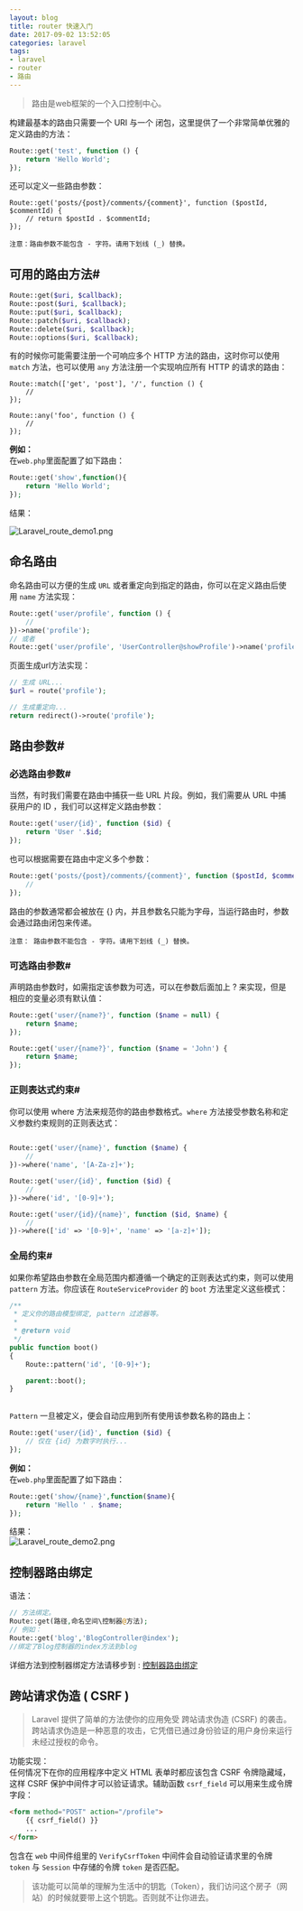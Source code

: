```yaml
---
layout: blog
title: router 快速入门
date: 2017-09-02 13:52:05
categories: laravel
tags: 
- laravel
- router
- 路由
---
```


> 路由是web框架的一个入口控制中心。

<!-- more -->

构建最基本的路由只需要一个 URI 与一个 闭包，这里提供了一个非常简单优雅的定义路由的方法：
```php
Route::get('test', function () {
    return 'Hello World';
});
```
还可以定义一些路由参数：
```
Route::get('posts/{post}/comments/{comment}', function ($postId, $commentId) {
    // return $postId . $commentId;
});
```
`注意：路由参数不能包含 - 字符。请用下划线 (_) 替换。`   


## 可用的路由方法#
```PHP
Route::get($uri, $callback);
Route::post($uri, $callback);
Route::put($uri, $callback);
Route::patch($uri, $callback);
Route::delete($uri, $callback);
Route::options($uri, $callback);
```

有的时候你可能需要注册一个可响应多个 HTTP 方法的路由，这时你可以使用 `match` 方法，也可以使用 `any` 方法注册一个实现响应所有 HTTP 的请求的路由：

```
Route::match(['get', 'post'], '/', function () {
    //
});

Route::any('foo', function () {
    //
});
```

**例如：**   
在`web.php`里面配置了如下路由：
```php
Route::get('show',function(){
	return 'Hello World';
});
```
结果：

![Laravel_route_demo1.png](Laravel_route_demo1.png)

## 命名路由
命名路由可以方便的生成 `URL` 或者重定向到指定的路由，你可以在定义路由后使用 `name` 方法实现：
```php
Route::get('user/profile', function () {
    //
})->name('profile');
// 或者
Route::get('user/profile', 'UserController@showProfile')->name('profile');
```
页面生成url方法实现：
```php
// 生成 URL...
$url = route('profile');

// 生成重定向...
return redirect()->route('profile');
```


## 路由参数#

### 必选路由参数#
当然，有时我们需要在路由中捕获一些 URL 片段。例如，我们需要从 URL 中捕获用户的 ID ，我们可以这样定义路由参数：
```php
Route::get('user/{id}', function ($id) {
    return 'User '.$id;
});
```
也可以根据需要在路由中定义多个参数：
```php
Route::get('posts/{post}/comments/{comment}', function ($postId, $commentId) {
    //
});
```
路由的参数通常都会被放在 {} 内，并且参数名只能为字母，当运行路由时，参数会通过路由闭包来传递。

`注意： 路由参数不能包含 - 字符。请用下划线 (_) 替换。`

### 可选路由参数#
声明路由参数时，如需指定该参数为可选，可以在参数后面加上 ? 来实现，但是相应的变量必须有默认值：
```php
Route::get('user/{name?}', function ($name = null) {
    return $name;
});

Route::get('user/{name?}', function ($name = 'John') {
    return $name;
});
```

### 正则表达式约束#
你可以使用 where 方法来规范你的路由参数格式。`where` 方法接受参数名称和定义参数约束规则的正则表达式：
```php
	
Route::get('user/{name}', function ($name) {
    //
})->where('name', '[A-Za-z]+');

Route::get('user/{id}', function ($id) {
    //
})->where('id', '[0-9]+');

Route::get('user/{id}/{name}', function ($id, $name) {
    //
})->where(['id' => '[0-9]+', 'name' => '[a-z]+']);
```

### 全局约束#

如果你希望路由参数在全局范围内都遵循一个确定的正则表达式约束，则可以使用 `pattern` 方法。你应该在 `RouteServiceProvider` 的 `boot` 方法里定义这些模式：
```php	
/**
 * 定义你的路由模型绑定, pattern 过滤器等。
 *
 * @return void
 */
public function boot()
{
    Route::pattern('id', '[0-9]+');

    parent::boot();
}
	
```
`Pattern` 一旦被定义，便会自动应用到所有使用该参数名称的路由上：

```php
Route::get('user/{id}', function ($id) {
    // 仅在 {id} 为数字时执行...
});
```

**例如：**  
在`web.php`里面配置了如下路由：
```php
Route::get('show/{name}',function($name){
	return 'Hello ' . $name;
});
```
结果：  
![Laravel_route_demo2.png](Laravel_route_demo2.png)

## 控制器路由绑定
语法：
```php
// 方法绑定。
Route::get(路径,命名空间\控制器@方法);	
// 例如：
Route::get('blog','BlogController@index');
//绑定了Blog控制器的index方法到blog
```
详细方法到控制器绑定方法请移步到 : [控制器路由绑定](controller.md)

## 跨站请求伪造 ( CSRF )
> Laravel 提供了简单的方法使你的应用免受 跨站请求伪造 (CSRF) 的袭击。跨站请求伪造是一种恶意的攻击，它凭借已通过身份验证的用户身份来运行未经过授权的命令。

功能实现：   
任何情况下在你的应用程序中定义 HTML 表单时都应该包含 CSRF 令牌隐藏域，这样 CSRF 保护中间件才可以验证请求。辅助函数 `csrf_field` 可以用来生成令牌字段：
```html
<form method="POST" action="/profile">
    {{ csrf_field() }}
    ...
</form>
```
包含在 `web` 中间件组里的 `VerifyCsrfToken` 中间件会自动验证请求里的令牌 `token` 与 `Session` 中存储的令牌 `token` 是否匹配。

> 该功能可以简单的理解为生活中的钥匙（Token），我们访问这个房子（网站）的时候就要带上这个钥匙。否则就不让你进去。